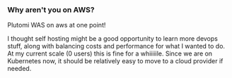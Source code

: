 ### Why aren't you on AWS?

Plutomi WAS on aws at one point!

I thought self hosting might be a good opportunity to learn more devops stuff, along with balancing costs and performance for what I wanted to do. At my current scale (0 users) this is fine for a whiiiiile. Since we are on Kubernetes now, it should be relatively easy to move to a cloud provider if needed.
